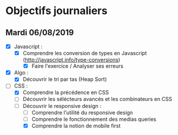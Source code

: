 # Objectifs journaliers

## Mardi 06/08/2019

* [x] Javascript :
  * [x] Comprendre les conversion de types en Javascript (http://javascript.info/type-conversions)
    * [x] Faire l'exercice / Analyser ses erreurs

* [x] Algo : 
  * [x] Découvrir le tri par tas (Heap Sort)

* [ ] CSS : 
    * [x] Comprendre la précédence en CSS
    * [ ] Découvrir les sélécteurs avancés et les combinateurs en CSS
    * [ ] Découvrir le responsive design :
        * [ ] Comprendre l'utilité du responsive design
        * [ ] Comprendre le fonctionnement des medias queries
        * [x] Comprendre la notion de mobile first

